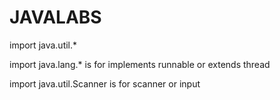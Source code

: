 # JAVALABS

import java.util.*

import java.lang.* is for implements runnable or extends thread

import java.util.Scanner  is for scanner or input
